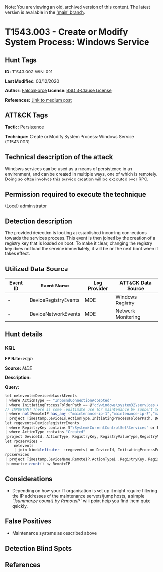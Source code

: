 Note: You are viewing an old, archived version of this content. The latest version is available in the ['main' branch](https://github.com/FalconForceTeam/FalconFriday/blob/main/hunts/T1543.003-WIN-001.md).

# T1543.003 - Create or Modify System Process: Windows Service

## Hunt Tags

**ID:** T1543.003-WIN-001

**Last Modified:** 03/12/2020

**Author:** [FalconForce](https://falconforce.nl/)
​
**License:** [BSD 3-Clause License](https://github.com/FalconForceTeam/FalconFriday/blob/master/LICENSE)

**References:** [Link to medium post](https://medium.com/falconforce/falconfriday-rpc-service-creation-sharprdp-0xff08-8bf15744ca04)

## ATT&CK Tags

**Tactic:** Persistence

**Technique:** Create or Modify System Process: Windows Service (T1543.003)
​

## Technical description of the attack

Windows services can be used as a means of persistence in an environment, and can be created in multiple ways, one of which is remotely. Doing so often involves this service creation will be executed over RPC.

## Permission required to execute the technique

(Local) administrator

## Detection description

The provided detection is looking at established incoming connections towards the services process. This event is then joined by the creation of a registry key that is loaded on boot. To make it clear, changing the registry key does not load the service immediately, it will be on the next boot when it takes effect.

## Utilized Data Source

| Event ID | Event Name | Log Provider | ATT&CK Data Source |
|---------|---------|----------|---------|
| - | DeviceRegistryEvents | MDE | Windows Registry |
| - | DeviceNetworkEvents | MDE | Network Monitoring |

## Hunt details

### KQL

**FP Rate:** *High*

**Source:** *MDE*

**Description:**

**Query:**

```C#
let netevents=DeviceNetworkEvents 
| where ActionType == "InboundConnectionAccepted"
| where InitiatingProcessFolderPath == @"c:\windows\system32\services.exe"
// IMPORTANT There is some legitimate use for maintenance by support teams, filter their IP addresses/blocks below
| where not(RemoteIP has_any ("maintenance-ip-1","maintenance-ip-2","maintenance-ip-3"))
| project Timestamp,DeviceId,ActionType,InitiatingProcessFolderPath, DeviceName, RemoteIP, InitiatingProcessId;
let regevents=DeviceRegistryEvents 
| where RegistryKey contains @"\System\CurrentControlSet\Services" or RegistryKey contains @"\System\ControlSet001\Services"
| where ActionType contains "Created"
|project DeviceId, ActionType, RegistryKey, RegistryValueType,RegistryValueData, InitiatingProcessFolderPath,InitiatingProcessId, DeviceName;
let rpcservices = 
	netevents
	| join kind=leftouter  (regevents) on DeviceId, InitiatingProcessFolderPath,InitiatingProcessId;
rpcservices
| project Timestamp,DeviceName,RemoteIP,ActionType1 ,RegistryKey, RegistryValueType, RegistryValueData
|summarize count() by RemoteIP
```

## Considerations

- Depending on how your IT organisation is set up it might require filtering the IP addresses of the maintenance servers/jump hosts, a simple *"|summarize count() by RemoteIP"* will point help you find them quite quickly.

## False Positives

- Maintenance systems as described above

## Detection Blind Spots


## References
